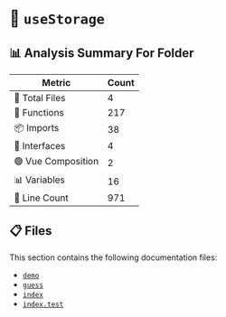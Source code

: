 # 📁 `useStorage`

## 📊 Analysis Summary For Folder

| Metric | Count |
|--------|-------|
| 📁 Total Files | 4 |
| 🔧 Functions | 217 |
| 📦 Imports | 38 |
| 📐 Interfaces | 4 |
| 🟢 Vue Composition | 2 |
| 📊 Variables | 16 |
| 🔢 Line Count | 971 |


## 📋 Files

This section contains the following documentation files:

- [`demo`](./demo.md)
- [`guess`](./guess.md)
- [`index`](./index.md)
- [`index.test`](./index.test.md)